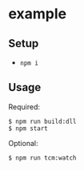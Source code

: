 # example

## Setup

* `npm i`

## Usage

Required:

```
$ npm run build:dll
$ npm start
```

Optional:

```
$ npm run tcm:watch
```

